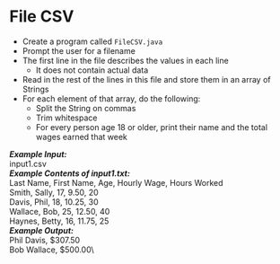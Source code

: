 # File CSV

- Create a program called `FileCSV.java`
- Prompt the user for a filename
- The first line in the file describes the values in each line
  - It does not contain actual data
- Read in the rest of the lines in this file and store them in an array of Strings 
- For each element of that array, do the following:
  - Split the String on commas
  - Trim whitespace
  - For every person age 18 or older, print their name and the total wages earned that week

***Example Input:***\
input1.csv\
***Example Contents of input1.txt:***\
Last Name, First Name, Age, Hourly Wage, Hours Worked\
Smith, Sally, 17, 9.50, 20\
Davis, Phil, 18, 10.25, 30\
Wallace, Bob, 25, 12.50, 40\
Haynes, Betty, 16, 11.75, 25\
***Example Output:***\
Phil Davis, $307.50\
Bob Wallace, $500.00\
